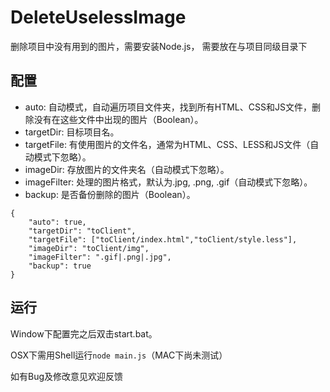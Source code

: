 DeleteUselessImage
==========================

删除项目中没有用到的图片，需要安装Node.js， 需要放在与项目同级目录下

配置
--------------------------
* auto: 自动模式，自动遍历项目文件夹，找到所有HTML、CSS和JS文件，删除没有在这些文件中出现的图片（Boolean）。
* targetDir: 目标项目名。
* targetFile: 有使用图片的文件名，通常为HTML、CSS、LESS和JS文件（自动模式下忽略）。
* imageDir: 存放图片的文件夹名（自动模式下忽略）。
* imageFilter: 处理的图片格式，默认为.jpg, .png, .gif（自动模式下忽略）。
* backup: 是否备份删除的图片（Boolean）。

```
{
	"auto": true,
	"targetDir": "toClient",
	"targetFile": ["toClient/index.html","toClient/style.less"],
	"imageDir": "toClient/img",
	"imageFilter": ".gif|.png|.jpg",
	"backup": true
}
```

运行
--------------------------
Window下配置完之后双击start.bat。

OSX下需用Shell运行```node main.js```（MAC下尚未测试）

如有Bug及修改意见欢迎反馈